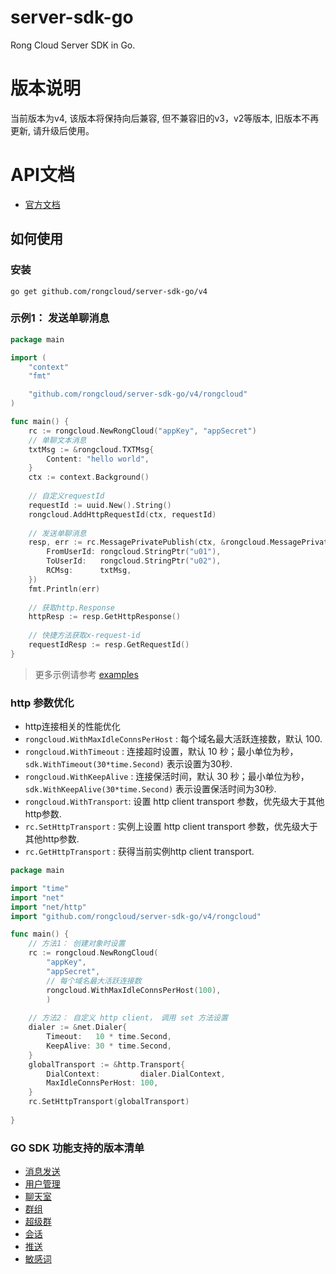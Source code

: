 server-sdk-go
=============

Rong Cloud Server SDK in Go.

# 版本说明
当前版本为v4, 该版本将保持向后兼容, 但不兼容旧的v3，v2等版本, 旧版本不再更新, 请升级后使用。

# API文档
- [官方文档](https://doc.rongcloud.cn/imserver/server/v1/overview)

## 如何使用

### 安装
```shell
go get github.com/rongcloud/server-sdk-go/v4
```

### 示例1： 发送单聊消息
```go
package main

import (
    "context"
    "fmt"

    "github.com/rongcloud/server-sdk-go/v4/rongcloud"
)

func main() {
    rc := rongcloud.NewRongCloud("appKey", "appSecret")
    // 单聊文本消息
    txtMsg := &rongcloud.TXTMsg{
        Content: "hello world",
    }
    ctx := context.Background()
    
    // 自定义requestId
    requestId := uuid.New().String()
    rongcloud.AddHttpRequestId(ctx, requestId)
    
    // 发送单聊消息
    resp, err := rc.MessagePrivatePublish(ctx, &rongcloud.MessagePrivatePublishRequest{
        FromUserId: rongcloud.StringPtr("u01"),
        ToUserId:   rongcloud.StringPtr("u02"),
        RCMsg:      txtMsg,
    })
    fmt.Println(err)
    
    // 获取http.Response
    httpResp := resp.GetHttpResponse()
    
    // 快捷方法获取x-request-id
    requestIdResp := resp.GetRequestId()
}
```

> 更多示例请参考 [examples](./examples/README.md) 

### http 参数优化

- http连接相关的性能优化
- `rongcloud.WithMaxIdleConnsPerHost` : 每个域名最大活跃连接数，默认 100.
- `rongcloud.WithTimeout` : 连接超时设置，默认 10 秒；最小单位为秒， `sdk.WithTimeout(30*time.Second)` 表示设置为30秒.
- `rongcloud.WithKeepAlive` : 连接保活时间，默认 30 秒；最小单位为秒， `sdk.WithKeepAlive(30*time.Second)` 表示设置保活时间为30秒.
- `rongcloud.WithTransport`: 设置 http client transport 参数，优先级大于其他http参数.
- `rc.SetHttpTransport` : 实例上设置 http client transport 参数，优先级大于其他http参数.
- `rc.GetHttpTransport` : 获得当前实例http client transport.

```go
package main

import "time"
import "net"
import "net/http"
import "github.com/rongcloud/server-sdk-go/v4/rongcloud"

func main() {
	// 方法1： 创建对象时设置
	rc := rongcloud.NewRongCloud(
        "appKey",
		"appSecret",
		// 每个域名最大活跃连接数
		rongcloud.WithMaxIdleConnsPerHost(100),
		)
	
	// 方法2： 自定义 http client， 调用 set 方法设置
	dialer := &net.Dialer{
        Timeout:   10 * time.Second,
        KeepAlive: 30 * time.Second,
    }
    globalTransport := &http.Transport{
        DialContext:         dialer.DialContext,
        MaxIdleConnsPerHost: 100,
    }
    rc.SetHttpTransport(globalTransport)
	
}
```

### GO SDK 功能支持的版本清单

* [消息发送](./examples/message/README.md)
* [用户管理](./examples/user/README.md)
* [聊天室](./examples/chatroom/README.md)
* [群组](./examples/group/README.md)
* [超级群](./examples/ultragroup/README.md)
* [会话](./examples/conversation/README.md)
* [推送](./examples/push/README.md)
* [敏感词](./examples/sensitive/README.md)